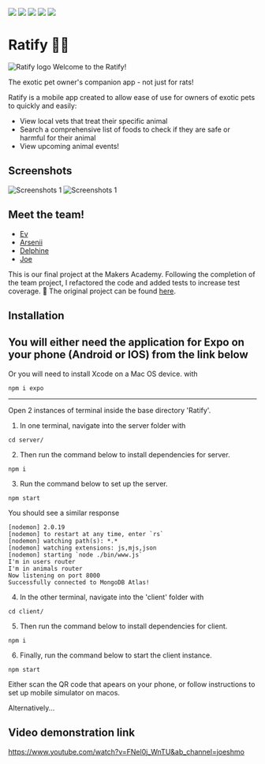 <img src="https://img.shields.io/badge/React_Native-20232A?style=for-the-badge&logo=react&logoColor=61DAFB"> <img src="https://img.shields.io/badge/JavaScript-F7DF1E?style=for-the-badge&logo=javascript&logoColor=black"> <img src="https://img.shields.io/badge/MongoDB-4EA94B?style=for-the-badge&logo=mongodb&logoColor=white"> <img src="https://img.shields.io/badge/Node.js-43853D?style=for-the-badge&logo=node.js&logoColor=white"> 	<img src="https://img.shields.io/badge/Express.js-404D59?style=for-the-badge">


# Ratify 🐀🐀
![Ratify logo](https://imgur.com/o2l8trs.png)
Welcome to the Ratify!

The exotic pet owner's companion app - not just for rats!

Ratify is a mobile app created to allow ease of use for owners of exotic pets to quickly and easily:

- View local vets that treat their specific animal
- Search a comprehensive list of foods to check if they are safe or harmful for their animal
- View upcoming animal events!

## Screenshots
![Screenshots 1](https://imgur.com/4Bwk4zs.png)
![Screenshots 1](https://imgur.com/3KvQ1Wx.png)

## Meet the team!
- [Ev](https://github.com/EvSivtsova)
- [Arsenii](https://github.com/Agabov123)
- [Delphine](https://github.com/delphiine)
- [Joe](https://github.com/Joseph-ER)

This is our final project at the Makers Academy. Following the completion of the team project, I refactored the code and added tests to increase test coverage. :construction: The original project can be found [here](https://github.com/EvSivtsova/ratify.git).

## Installation

**You will either need the application for Expo on your phone (Android or IOS) from the link below**
---
Or you will need to install Xcode on a Mac OS device. with 
```
npm i expo
```
---

Open 2 instances of terminal inside the base directory 'Ratify'.

1. In one terminal, navigate into the server folder with
```
cd server/
```
2. Then run the command below to install dependencies for server.
```
npm i
```
3. Run the command below to set up the server.
```
npm start
```
You should see a similar response
```
[nodemon] 2.0.19
[nodemon] to restart at any time, enter `rs`
[nodemon] watching path(s): *.*
[nodemon] watching extensions: js,mjs,json
[nodemon] starting `node ./bin/www.js`
I'm in users router
I'm in animals router
Now listening on port 8000
Successfully connected to MongoDB Atlas!
```
4. In the other terminal, navigate into the 'client' folder with
```
cd client/
```
5. Then run the command below to install dependencies for client.
```
npm i
```
6. Finally, run the command below to start the client instance.
```
npm start
```
Either scan the QR code that apears on your phone, or follow instructions to set up mobile simulator on macos.

Alternatively...
## Video demonstration link
https://www.youtube.com/watch?v=FNel0j_WnTU&ab_channel=joeshmo


